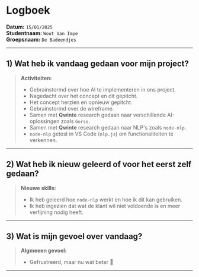 # Logboek

**Datum:** `15/01/2025`  
**Studentnaam:** `Wout Van Impe`  
**Groepsnaam:** `De Badeendjes`

---

## 1) Wat heb ik vandaag gedaan voor mijn project?

> **Activiteiten:**
>
> - Gebrainstormd over hoe AI te implementeren in ons project.
> - Nagedacht over het concept en dit gepitcht.
> - Het concept herzien en opnieuw gepitcht.
> - Gebrainstormd over de wireframe.
> - Samen met **Qwinte** research gedaan naar verschillende AI-oplossingen zoals `Gorse`.
> - Samen met **Qwinte** research gedaan naar NLP's zoals `node-nlp`.
> - `node-nlp` getest in VS Code (`nlp.js`) om functionaliteiten te verkennen.

---

## 2) Wat heb ik nieuw geleerd of voor het eerst zelf gedaan?

> **Nieuwe skills:**
>
> - Ik heb geleerd hoe `node-nlp` werkt en hoe ik dit kan gebruiken.
> - Ik heb ingezien dat wat de klant wil niet voldoende is en meer verfijning nodig heeft.

---

## 3) Wat is mijn gevoel over vandaag?

> **Algmeeen gevoel:**
>
> - Gefrustreerd, maar nu wat beter 😤

---
